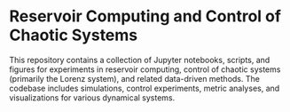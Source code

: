 # Reservoir Computing and Control of Chaotic Systems

This repository contains a collection of Jupyter notebooks, scripts, and figures for experiments in reservoir computing, control of chaotic systems (primarily the Lorenz system), and related data-driven methods. The codebase includes simulations, control experiments, metric analyses, and visualizations for various dynamical systems.
